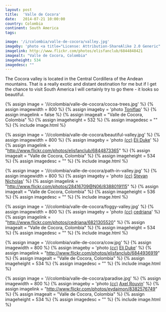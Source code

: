 ```yaml
---
layout: post
title:  'Valle de Cocora'
date:   2014-07-21 10:00:00
country: Colombia
continent: South America
tags:

image: '/i/colombia/valle-de-cocora/valley.jpg'
imageby: 'photo <a title="License: Attribution-ShareAlike 2.0 Generic" href="https://creativecommons.org/licenses/by-sa/2.0/">(<em>cc</em>)</a> <a href="ttp://www.flickr.com/photos/elisfanclub/6844848421">Eli Duke</a>'
imagelink: http://www.flickr.com/photos/elisfanclub/6844848421
imagealt: "Valle de Cocora, Colombia"
imageheight: 534
imagedesc: ""
---
```

The Cocora valley is located in the Central Cordillera of the Andean mountains. That is a really exotic and distant destination for me but if I get the chance to visit South America I will certainly try to go there - it looks so beautiful.

{% assign image = '/i/colombia/valle-de-cocora/cocoa-trees.jpg' %}
{% assign imagewidth = 800 %}
{% assign imageby = 'photo <a href="http://www.bigstockphoto.com/image-24598892/stock-photo-cocora-valley-and-palm-forests">Toniflap</a>' %}
{% assign imagelink = false %}
{% assign imagealt = "Valle de Cocora, Colombia" %}
{% assign imageheight = 532 %}
{% assign imagedesc = "" %}
{% include image.html %}

{% assign image = '/i/colombia/valle-de-cocora/beautiful-valley.jpg' %}
{% assign imagewidth = 800 %}
{% assign imageby = 'photo <a title="License: Attribution-ShareAlike 2.0 Generic" href="https://creativecommons.org/licenses/by-sa/2.0/">(<em>cc</em>)</a> <a href="http://www.flickr.com/photos/elisfanclub/6844873365">Eli Duke</a>' %}
{% assign imagelink = "http://www.flickr.com/photos/elisfanclub/6844873365" %}
{% assign imagealt = "Valle de Cocora, Colombia" %}
{% assign imageheight = 534 %}
{% assign imagedesc = "" %}
{% include image.html %}

{% assign image = '/i/colombia/valle-de-cocora/path-in-valley.jpg' %}
{% assign imagewidth = 800 %}
{% assign imageby = 'photo <a title="License: Attribution 2.0 Generic" href="https://creativecommons.org/licenses/by/2.0/">(<em>cc</em>)</a> <a href="http://www.flickr.com/photos/28416709@N06/8388019115">Stevan Nicholas</a>' %}
{% assign imagelink = "http://www.flickr.com/photos/28416709@N06/8388019115" %}
{% assign imagealt = "Valle de Cocora, Colombia" %}
{% assign imageheight = 536 %}
{% assign imagedesc = "" %}
{% include image.html %}

{% assign image = '/i/colombia/valle-de-cocora/foggy-valley.jpg' %}
{% assign imagewidth = 800 %}
{% assign imageby = 'photo <a title="License: Attribution-NoDerivs 2.0 Generic" href="https://creativecommons.org/licenses/by-nd/2.0/">(<em>cc</em>)</a> <a href="http://www.flickr.com/photos/cedriana/6821305520">cedriana</a>' %}
{% assign imagelink = "http://www.flickr.com/photos/cedriana/6821305520" %}
{% assign imagealt = "Valle de Cocora, Colombia" %}
{% assign imageheight = 534 %}
{% assign imagedesc = "" %}
{% include image.html %}

{% assign image = '/i/colombia/valle-de-cocora/cow.jpg' %}
{% assign imagewidth = 800 %}
{% assign imageby = 'photo <a title="License: Attribution-ShareAlike 2.0 Generic" href="https://creativecommons.org/licenses/by-sa/2.0/">(<em>cc</em>)</a> <a href="http://www.flickr.com/photos/elisfanclub/6844936919">Eli Duke</a>' %}
{% assign imagelink = "http://www.flickr.com/photos/elisfanclub/6844936919" %}
{% assign imagealt = "Valle de Cocora, Colombia" %}
{% assign imageheight = 534 %}
{% assign imagedesc = "" %}
{% include image.html %}

{% assign image = '/i/colombia/valle-de-cocora/paradise.jpg' %}
{% assign imagewidth = 800 %}
{% assign imageby = 'photo <a title="License: Attribution 2.0 Generic" href="https://creativecommons.org/licenses/by/2.0/">(<em>cc</em>)</a> <a href="http://www.flickr.com/photos/evdaimon/8382576749">Axel Rouvin</a>' %}
{% assign imagelink = "http://www.flickr.com/photos/evdaimon/8382576749" %}
{% assign imagealt = "Valle de Cocora, Colombia" %}
{% assign imageheight = 534 %}
{% assign imagedesc = "" %}
{% include image.html %}